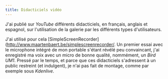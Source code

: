 ```yaml
---
title: Didacticiels vidéo
---
```


J\'ai publié sur *YouTube* différents didacticiels, en français, anglais
et espagnol, sur l\'utilisation de la galerie par les différents types
d\'utilisateurs.

J\'ai utilisé pour cela
\[SimpleScreenRecorder\](<http://www.maartenbaert.be/simplescreenrecorder/>.
Un premier essai avec le microphone intégré de mon portable s\'étant
révélé peu convaincant, j\'ai enregistré ma voix avec un micro de bonne
qualité, nommément, un *Bird UM1*. Pressé par le temps, et parce que ces
didacticiels s\'adressent à un public restreint (et indulgent), je n\'ai
pas fait de montage, comme par exemple sous *Kdenlive*.
